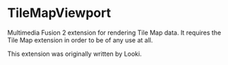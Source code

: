 TileMapViewport
===============

Multimedia Fusion 2 extension for rendering Tile Map data.
It requires the Tile Map extension in order to be of any use at all.

This extension was originally written by Looki.

